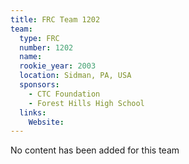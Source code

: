 ```yaml
---
title: FRC Team 1202
team:
  type: FRC
  number: 1202
  name: 
  rookie_year: 2003
  location: Sidman, PA, USA
  sponsors:
    - CTC Foundation
    - Forest Hills High School
  links:
    Website: 
---
```

No content has been added for this team